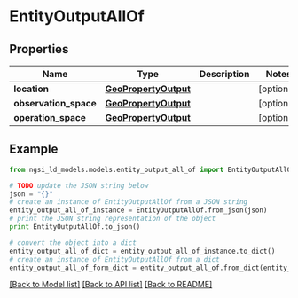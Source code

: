 # EntityOutputAllOf


## Properties
Name | Type | Description | Notes
------------ | ------------- | ------------- | -------------
**location** | [**GeoPropertyOutput**](GeoPropertyOutput.md) |  | [optional] 
**observation_space** | [**GeoPropertyOutput**](GeoPropertyOutput.md) |  | [optional] 
**operation_space** | [**GeoPropertyOutput**](GeoPropertyOutput.md) |  | [optional] 

## Example

```python
from ngsi_ld_models.models.entity_output_all_of import EntityOutputAllOf

# TODO update the JSON string below
json = "{}"
# create an instance of EntityOutputAllOf from a JSON string
entity_output_all_of_instance = EntityOutputAllOf.from_json(json)
# print the JSON string representation of the object
print EntityOutputAllOf.to_json()

# convert the object into a dict
entity_output_all_of_dict = entity_output_all_of_instance.to_dict()
# create an instance of EntityOutputAllOf from a dict
entity_output_all_of_form_dict = entity_output_all_of.from_dict(entity_output_all_of_dict)
```
[[Back to Model list]](../README.md#documentation-for-models) [[Back to API list]](../README.md#documentation-for-api-endpoints) [[Back to README]](../README.md)



